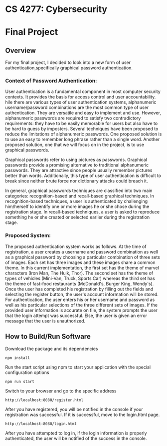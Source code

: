 # CS 4277: Cybersecurity
# Final Project

## Overview
For my final project, I decided to look into a new form of user authentication,specifically graphical password authentication. 

### Context of Password Authentication:
User authentication is a fundamental component in most computer security contexts. It provides the basis for access control and user accountability. hile there are various types of user authentication systems, alphanumeric username/password combinations are the most common type of user authentication. They are versatile and easy to implement and use. However, alphanumeric passwords are required to satisfy two contradictory requirements: they have to be easily memorable for users but also have to be hard to guess by imposters. Several techniques have been proposed to reduce the limitations of alphanumeric passwords. One proposed solution is to use an easy to remember long phrase rather than a single word. Another proposed solution, one that we will focus on in the project, is to use graphical passwords.

Graphical passwords refer to using pictures as passwords. Graphical passwords provide a promising alternative to traditional alphanumeric passwords. They are attractive since people usually remember pictures better than words. Additionally, this type of user authentication is difficult to break since neither brute force nor dictionary attacks could breach it.

In general, graphical passwords techniques are classified into two main categories: recognition-based and recall-based graphical techniques. In recognition-based techniques, a user is authenticated by challenging him/herself to identify one or more images he or she chose during the registration stage. In recall-based techniques, a user is asked to reproduce something he or she created or selected earlier during the registration stage.

### Proposed System:
The proposed authentication system works as follows. At the time of registration, a user creates a username and password combination as well as a graphical password by choosing a particular combination of three sets of images. Each set has three images and these images share a common theme. In this current implementation, the first set has the theme of marvel characters (Iron Man, The Hulk, Thor). The second set has the theme of types of vehicles (Mini-Van, Truck, Sports Car) whereas the third set has the theme of fast-food restaurants (McDonald's, Burger King, Wendy's). Once the user has completed his registration by filling out the fields and selecting the register button, the user's account information will be stored. For authentication, the user enters his or her username and password as well as his particular selections of the three different sets of images. If the provided user information is accurate on file, the system prompts the user that the login attempt was successful. Else, the user is given an error message that the user is unauthorized.

## How to Build/Run Software
Download the package and its dependencies
    
    npm install

Run the start script using npm to start your application with the special configuration options

    npm run start

Switch to your browser and go to the specific address

    http://localhost:8080/register.html

After you have registered, you will be notified in the console if your registration was successful. If it is successful, move to the login.html page.

    http://localhost:8080/login.html

After you have attempted to log in, if the login information is properly authenticated, the user will be notified of the success in the console.
